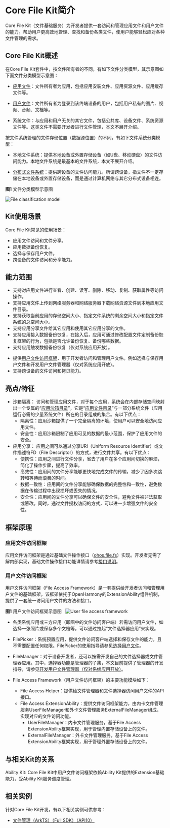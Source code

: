 # Core File Kit简介

Core File Kit（文件基础服务）为开发者提供一套访问和管理应用文件和用户文件的能力。帮助用户更高效地管理、查找和备份各类文件，使用户能够轻松应对各种文件管理的需求。

## Core File Kit概述

在Core File Kit套件中，按文件所有者的不同，有如下文件分类模型，其示意图如下面文件分类模型示意图：

- [应用文件](app-file-overview.md)：文件所有者为应用，包括应用安装文件、应用资源文件、应用缓存文件等。

- [用户文件](user-file-overview.md)：文件所有者为登录到该终端设备的用户，包括用户私有的图片、视频、音频、文档等。

- 系统文件：与应用和用户无关的其它文件，包括公共库、设备文件、系统资源文件等。这类文件不需要开发者进行文件管理，本文不展开介绍。

按文件系统管理的文件存储位置（数据源位置）的不同，有如下文件系统分类模型：

- 本地文件系统：提供本地设备或外置存储设备（如U盘、移动硬盘）的文件访问能力。本地文件系统是最基本的文件系统，本文不展开介绍。

- [分布式文件系统](distributed-fs-overview.md)：提供跨设备的文件访问能力。所谓跨设备，指文件不一定存储在本地设备或外置存储设备，而是通过计算机网络与其它分布式设备相连。

**图1** 文件分类模型示意图

![File classification model](figures/file-classification-model.png)

## Kit使用场景

Core File Kit常见的使用场景：

- 应用文件访问和文件分享。
- 应用数据备份恢复。
- 选择与保存用户文件。
- 跨设备的文件访问和分享能力。

## 能力范围

- 支持对应用文件进行查看、创建、读写、删除、移动、复制、获取属性等访问操作。
- 支持应用文件上传到网络服务器和网络服务器下载网络资源文件到本地应用文件目录。
- 支持获取当前应用的存储空间大小、指定文件系统的剩余空间大小和指定文件系统的总空间大小。
- 支持应用分享文件给其它应用和使用其它应用分享的文件。
- 支持应用接入数据备份恢复，在接入后，应用可通过修改配置文件定制备份恢复框架的行为，包括是否允许备份恢复、备份哪些数据。<!--Del-->
- 支持应用触发数据备份恢复（仅对系统应用开放）。
<!--DelEnd-->
- 提供[用户文件访问框架](#用户文件访问框架)，用于开发者访问和管理用户文件。例如选择与保存用户文件<!--Del-->和开发用户文件管理器（仅对系统应用开放）<!--DelEnd-->。
- 支持跨设备的文件访问和拷贝能力。

## 亮点/特征

- 沙箱隔离：
访问和管理应用文件，对于每个应用，系统会在内部存储空间映射出一个专属的“[应用沙箱目录](app-sandbox-directory.md#应用沙箱目录)”，它是“[应用文件目录](app-sandbox-directory.md#应用文件目录与应用文件路径)”与一部分系统文件（应用运行必需的少量系统文件）所在的目录组成的集合。有以下优点：
  - 隔离性：应用沙箱提供了一个完全隔离的环境，使用户可以安全地访问应用文件。
  - 安全性：应用沙箱限制了应用可见的数据的最小范围，保护了应用文件的安全。
- 应用分享：
应用之间可以通过分享URI（Uniform Resource Identifier）或文件描述符FD（File Descriptor）的方式，进行文件共享。有以下优点：
  - 便携性：应用之间进行文件分享，省去了用户在多个应用间切换的麻烦，简化了操作步骤，提高了效率。
  - 高效性：应用间的文件分享能够更快地完成文件的传输，减少了因多次跳转和等待而浪费的时间。
  - 数据一致性：应用间的文件分享能够确保数据的完整性和一致性，避免数据在传输过程中出现损坏或丢失的情况。
  - 安全性：应用间的文件分享可以确保文件的安全性，避免文件被非法获取或篡改。同时，通过文件授权访问的方式，可以进一步增强文件的安全性。

## 框架原理

### 应用文件访问框架

应用文件访问框架是通过基础文件操作接口（[ohos.file.fs](../reference/apis-core-file-kit/js-apis-file-fs.md)）实现。开发者无需了解内部实现，基础文件操作接口功能详情请参考[接口说明](app-file-access.md#接口说明)。

### 用户文件访问框架

用户文件访问框架（File Access Framework）是一套提供给开发者访问和管理用户文件的基础框架。该框架依托于OpenHarmony的ExtensionAbility组件机制，提供了一套统一访问用户文件的方法和接口。

**图1** 用户文件访问框架示意图  
![User file access framework](figures/user-file-access-framework.png)

- 各类系统应用或三方应用（即图中的文件访问客户端）若需访问用户文件，如选择一张照片或保存多个文档等，可以通过拉起“文件选择器应用”来实现。

- FilePicker：系统预置应用，提供文件访问客户端选择和保存文件的能力，且不需要配置任何权限。FilePicker的使用指导请参见[选择用户文件](select-user-file.md)。

- FileManager：对于设备开发者，还可以按需开发自己的文件选择器或文件管理器应用。<!--RP1-->其中，选择器功能是管理器的子集，本文目前提供了管理器的开发指导，请参见[开发用户文件管理器（仅对系统应用开放）](dev-user-file-manager.md)。<!--RP1End-->

- File Access Framework（用户文件访问框架）的主要功能模块如下：
  - File Access Helper：提供给文件管理器和文件选择器访问用户文件的API接口。
  - File Access ExtensionAbility：提供文件访问框架能力，由内卡文件管理服务UserFileManager和外卡文件管理服务ExternalFileManager组成，实现对应的文件访问功能。
    - UserFileManager：内卡文件管理服务，基于File Access ExtensionAbility框架实现，用于管理内置存储设备上的文件。
    - ExternalFileManager：外卡文件管理服务，基于File Access ExtensionAbility框架实现，用于管理外置存储设备上的文件。

## 与相关Kit的关系

Ability Kit: Core File Kit中用户文件访问框架依赖Ability Kit提供的Extension基础能力，受Ability Kit服务调度管理。

## 相关实例

针对Core File Kit开发，有以下相关实例可供参考：

- [文件管理（ArkTS）（Full SDK）（API10）](https://gitee.com/openharmony/applications_app_samples/tree/OpenHarmony-5.0-Beta1/code/BasicFeature/FileManagement/FileManager)
